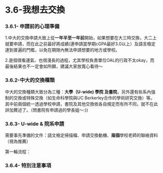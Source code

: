 # 3.6-我想去交換

### 3.6.1- 申請前的心理準備

1.中大的交換申請大致上從**一年半至一年前**開始，如果想要在大三時交換，大二上就要申請，而在此之前最好將成績\(連申請當學期cGPA最好3.0以上）及語言檢定達到普遍的門檻，以免在期限內無法申請想要的地方或學校。

2.是個很看運氣、也很漫長的過程，尤其學校負責單位OAL的行政不太okay，而最後結果也不一定會如所願，建議大家放寬心看待～

### 3.6.2-中大的交換種類

中大的交換種類大致分為三種：**大學（U-wide\) 學院 及書院**，另外還有些系內強制的交換或特殊交換（如生命科學院與UC Berkerley合作的學術研究交換）等。其中前兩個統一透過學校申請，書院及其他交換依各自規定而有所不同，就不在此詳加贅述了。（問書院有申請過的學長姐～:\)\)

### 3.6.3- U-wide & 院系申請

需要事先準備的文件：語文檢定掃描檔、申請交換動機、**兩個**學校老師的聯絡資料（視為推薦）

第一輪流程：

### 3.6.4- 特別注意事項

### 



